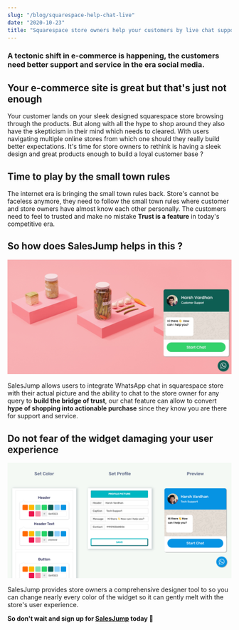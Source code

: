```yaml
---
slug: "/blog/squarespace-help-chat-live"
date: "2020-10-23"
title: "Squarespace store owners help your customers by live chat support"
---
```


### A tectonic shift in e-commerce is happening, the customers need better support and service in the era social media.

## Your e-commerce site is great but that's just not enough
Your customer lands on your sleek designed squarespace store browsing through the products. But along with all the hype to shop around they also have the skepticism in their mind which needs to cleared. With users navigating multiple online stores from which one should they really build better expectations. It's time for store owners to rethink is having a sleek design and great products enough to build a loyal customer base ?

## Time to play by the small town rules
The internet era is bringing the small town rules back. Store's cannot be faceless anymore, they need to follow the small town rules where customer and store owners have almost know each other personally. The customers need to feel to trusted and make no mistake **Trust is a feature** in today's competitive era.

## So how does SalesJump helps in this ?
![squarespace-whatsapp](../images/squarespace-whatsapp.png)

SalesJump allows users to integrate WhatsApp chat in squarespace store with their actual picture and the ability to chat to the store owner for any query to **build the bridge of trust**, our chat feature can allow to convert **hype of shopping into actionable purchase** since they know you are there for support and service.

## Do not fear of the widget damaging your user experience
![squarespace-whatsapp-design-widget](../images/squarespace-whatsapp-design-widget.png)

SalesJump provides store owners a comprehensive designer tool to so you can change nearly every color of the widget so it can gently melt with the store's user experience.

**So don't wait and sign up for [SalesJump](https://app.salesjump.xyz/register) today 🙂**






